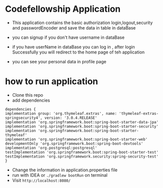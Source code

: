 # Codefellowship Application
* This application contains the basic authorization login,logout,security and passwordEncoder and save the data in table in dataBase

* you can signup if you don't have username in dataBase

* if you have userName in dataBase you can log in , after login Successfully you will redirect to the home page of teh application

* you can see your personal data in profile page

# how to run application
* Clone this repo
* add dependencies
```
dependencies {
implementation group: 'org.thymeleaf.extras', name: 'thymeleaf-extras-springsecurity4', version: '3.0.4.RELEASE'
implementation 'org.springframework.boot:spring-boot-starter-data-jpa'
implementation 'org.springframework.boot:spring-boot-starter-security'
implementation 'org.springframework.boot:spring-boot-starter-thymeleaf'
implementation 'org.springframework.boot:spring-boot-starter-web'
developmentOnly 'org.springframework.boot:spring-boot-devtools'
implementation 'org.postgresql:postgresql'
testImplementation 'org.springframework.boot:spring-boot-starter-test'
testImplementation 'org.springframework.security:spring-security-test'
}
```
* Change the information in application.properties file
* run with IDEA or ``./gradlew bootRun`` on terminal
* Visit ``http://localhost:8080/``

